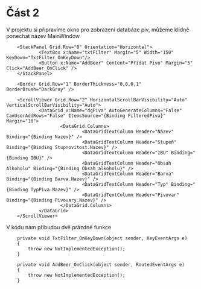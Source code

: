 # Část 2
V projektu si připravíme okno pro zobrazení databáze piv, můžeme klidně ponechat název MainWindow


<Grid>
        <Grid.RowDefinitions>
                <RowDefinition Height="Auto" />
                <RowDefinition Height="Auto" />
                <RowDefinition Height="*" />
        </Grid.RowDefinitions>

        <StackPanel Grid.Row="0" Orientation="Horizontal">
                <TextBox x:Name="txtFilter" Margin="5" Width="150" KeyDown="TxtFilter_OnKeyDown"/>
                <Button x:Name="AddBeer" Content="Přidat Pivo" Margin="5" Click="AddBeer_OnClick" />
        </StackPanel>

        <Border Grid.Row="1" BorderThickness="0,0,0,1" BorderBrush="DarkGray" />

        <ScrollViewer Grid.Row="2" HorizontalScrollBarVisibility="Auto" VerticalScrollBarVisibility="Auto">
                <DataGrid x:Name="dgPiva" AutoGenerateColumns="False" CanUserAddRows="False" ItemsSource="{Binding FilteredPiva}" Margin="10">
                        <DataGrid.Columns>
                                <DataGridTextColumn Header="Název" Binding="{Binding Nazev}" />
                                <DataGridTextColumn Header="Stupeň" Binding="{Binding Stupnovitost.Nazev}" />
                                <DataGridTextColumn Header="IBU" Binding="{Binding IBU}" />
                                <DataGridTextColumn Header="Obsah Alkoholu" Binding="{Binding Obsah_alkoholu}" />
                                <DataGridTextColumn Header="Barva" Binding="{Binding Barva.Nazev}" />
                                <DataGridTextColumn Header="Typ" Binding="{Binding TypPiva.Nazev}" />
                                <DataGridTextColumn Header="Pivovar" Binding="{Binding Pivovary.Nazev}" />
                        </DataGrid.Columns>
                </DataGrid>
        </ScrollViewer>
</Grid>

V kódu nám přibudou dvě prázdné funkce

        private void TxtFilter_OnKeyDown(object sender, KeyEventArgs e)
        {
            throw new NotImplementedException();
        }

        private void AddBeer_OnClick(object sender, RoutedEventArgs e)
        {
            throw new NotImplementedException();
        }


